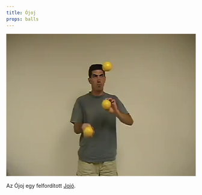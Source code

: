 ```yaml
---
title: Ójoj
props: balls
---
```


![Ójoj](site/videos/poster/oy-oy.jpg)

Az Ójoj egy felfordított [Jojó](site/hu/jojo/README.md).


